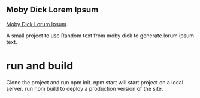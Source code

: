 

## Moby Dick Lorem Ipsum

[Moby Dick Lorum Ipsum](https://mobydickipsum.netlify.com/).

A small project to use Random text from moby dick to generate lorum ipsum text. 


# run and build

Clone the project and run npm init. npm start will start project on a local server. run npm build to deploy a production version of the site. 
